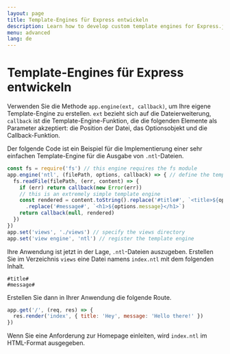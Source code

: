 ```yaml
---
layout: page
title: Template-Engines für Express entwickeln
description: Learn how to develop custom template engines for Express.js using app.engine(), with examples on creating and integrating your own template rendering logic.
menu: advanced
lang: de
---
```


# Template-Engines für Express entwickeln

Verwenden Sie die Methode `app.engine(ext, callback)`, um Ihre eigene Template-Engine zu erstellen. `ext` bezieht sich auf die Dateierweiterung, `callback` ist die Template-Engine-Funktion, die die folgenden Elemente als Parameter akzeptiert: die Position der Datei, das Optionsobjekt und die Callback-Funktion.

Der folgende Code ist ein Beispiel für die Implementierung einer sehr einfachen Template-Engine für die Ausgabe von `.ntl`-Dateien.

```js
const fs = require('fs') // this engine requires the fs module
app.engine('ntl', (filePath, options, callback) => { // define the template engine
  fs.readFile(filePath, (err, content) => {
    if (err) return callback(new Error(err))
    // this is an extremely simple template engine
    const rendered = content.toString().replace('#title#', `<title>${options.title}</title>`)
      .replace('#message#', `<h1>${options.message}</h1>`)
    return callback(null, rendered)
  })
})
app.set('views', './views') // specify the views directory
app.set('view engine', 'ntl') // register the template engine
```

Ihre Anwendung ist jetzt in der Lage, `.ntl`-Dateien auszugeben. Erstellen Sie im Verzeichnis `views` eine Datei namens `index.ntl` mit dem folgenden Inhalt.

```text
#title#
#message#
```

Erstellen Sie dann in Ihrer Anwendung die folgende Route.

```js
app.get('/', (req, res) => {
  res.render('index', { title: 'Hey', message: 'Hello there!' })
})
```

Wenn Sie eine Anforderung zur Homepage einleiten, wird `index.ntl` im HTML-Format ausgegeben.
